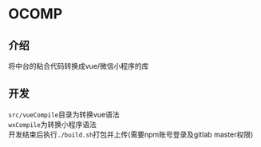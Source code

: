 # OCOMP

## 介绍

将中台的粘合代码转换成vue/微信小程序的库  

## 开发

`src/vueCompile`目录为转换vue语法  
`wxCompile`为转换小程序语法  
开发结束后执行`./build.sh`打包并上传(需要npm账号登录及gitlab master权限)  
